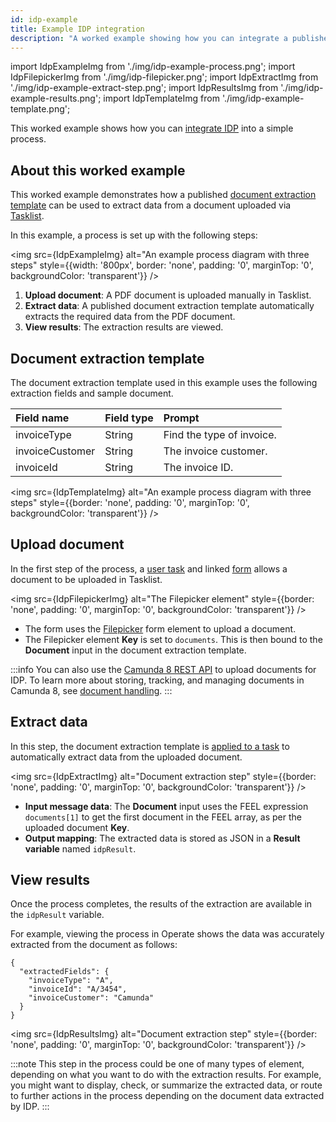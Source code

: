 ```yaml
---
id: idp-example
title: Example IDP integration
description: "A worked example showing how you can integrate a published IDP document extraction template into a simple process in Web Modeler."
---
```


import IdpExampleImg from './img/idp-example-process.png';
import IdpFilepickerImg from './img/idp-filepicker.png';
import IdpExtractImg from './img/idp-example-extract-step.png';
import IdpResultsImg from './img/idp-example-results.png';
import IdpTemplateImg from './img/idp-example-template.png';

This worked example shows how you can [integrate IDP](idp-configuration.md) into a simple process.

## About this worked example

This worked example demonstrates how a published [document extraction template](idp-document-extraction.md) can be used to extract data from a document uploaded via [Tasklist](/components/tasklist/introduction-to-tasklist.md).

In this example, a process is set up with the following steps:

<img src={IdpExampleImg} alt="An example process diagram with three steps" style={{width: '800px', border: 'none', padding: '0', marginTop: '0', backgroundColor: 'transparent'}} />

1. **Upload document**: A PDF document is uploaded manually in Tasklist.
1. **Extract data**: A published document extraction template automatically extracts the required data from the PDF document.
1. **View results**: The extraction results are viewed.

## Document extraction template

The document extraction template used in this example uses the following extraction fields and sample document.

| Field name      | Field type | Prompt                    |
| :-------------- | :--------- | :------------------------ |
| invoiceType     | String     | Find the type of invoice. |
| invoiceCustomer | String     | The invoice customer.     |
| invoiceId       | String     | The invoice ID.           |

<img src={IdpTemplateImg} alt="An example process diagram with three steps" style={{border: 'none', padding: '0', marginTop: '0', backgroundColor: 'transparent'}} />

## Upload document

In the first step of the process, a [user task](/components/modeler/bpmn/user-tasks/user-tasks.md) and linked [form](/components/modeler/forms/camunda-forms-reference.md) allows a document to be uploaded in Tasklist.

<img src={IdpFilepickerImg} alt="The Filepicker element" style={{border: 'none', padding: '0', marginTop: '0', backgroundColor: 'transparent'}} />

- The form uses the [Filepicker](/components/modeler/forms/form-element-library/forms-element-library-filepicker.md) form element to upload a document.
- The Filepicker element **Key** is set to `documents`. This is then bound to the **Document** input in the document extraction template.

:::info
You can also use the [Camunda 8 REST API](/apis-tools/camunda-api-rest/camunda-api-rest-overview.md) to upload documents for IDP. To learn more about storing, tracking, and managing documents in Camunda 8, see [document handling](/components/concepts/document-handling.md).
:::

## Extract data

In this step, the document extraction template is [applied to a task](idp-integrate.md#create-and-configure-an-idp-task) to automatically extract data from the uploaded document.

<img src={IdpExtractImg} alt="Document extraction step" style={{border: 'none', padding: '0', marginTop: '0', backgroundColor: 'transparent'}} />

- **Input message data**: The **Document** input uses the FEEL expression `documents[1]` to get the first document in the FEEL array, as per the uploaded document **Key**.
- **Output mapping**: The extracted data is stored as JSON in a **Result variable** named `idpResult`.

## View results

Once the process completes, the results of the extraction are available in the `idpResult` variable.

For example, viewing the process in Operate shows the data was accurately extracted from the document as follows:

```
{
  "extractedFields": {
    "invoiceType": "A",
    "invoiceId": "A/3454",
    "invoiceCustomer": "Camunda"
  }
}
```

<img src={IdpResultsImg} alt="Document extraction step" style={{border: 'none', padding: '0', marginTop: '0', backgroundColor: 'transparent'}} />

:::note
This step in the process could be one of many types of element, depending on what you want to do with the extraction results. For example, you might want to display, check, or summarize the extracted data, or route to further actions in the process depending on the document data extracted by IDP.
:::
